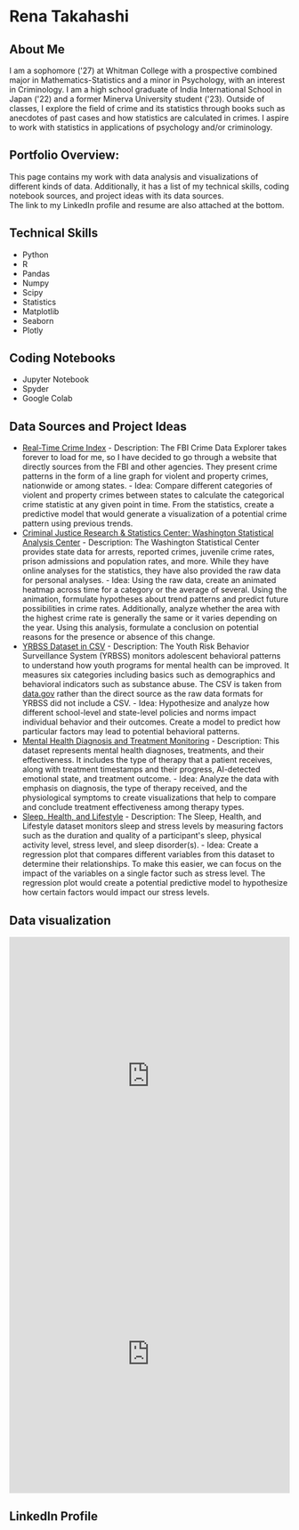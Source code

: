 # Rena Takahashi

## About Me
I am a sophomore ('27) at Whitman College with a prospective combined major in Mathematics-Statistics and a minor in Psychology, with an interest in Criminology. I am a high school graduate of India International School in Japan ('22) and a former Minerva University student ('23). Outside of classes, I explore the field of crime and its statistics through books such as anecdotes of past cases and how statistics are calculated in crimes. I aspire to work with statistics in applications of psychology and/or criminology.

## Portfolio Overview:
This page contains my work with data analysis and visualizations of different kinds of data. Additionally, it has a list of my technical skills, coding notebook sources, and project ideas with its data sources. \
The link to my LinkedIn profile and resume are also attached at the bottom.

## Technical Skills
- Python
- R
- Pandas
- Numpy
- Scipy
- Statistics
- Matplotlib
- Seaborn
- Plotly

## Coding Notebooks
- Jupyter Notebook
- Spyder
- Google Colab

## Data Sources and Project Ideas
- [Real-Time Crime Index](https://realtimecrimeindex.com/)
      - Description: The FBI Crime Data Explorer takes forever to load for me, so I have decided to go through a website that directly sources from the FBI and other agencies. They present crime patterns in the form of a line graph for violent and property crimes, nationwide or among states.
      - Idea: Compare different categories of violent and property crimes between states to calculate the categorical crime statistic at any given point in time. From the statistics, create a predictive model that would generate a visualization of a potential crime pattern using previous trends.
- [Criminal Justice Research & Statistics Center: Washington Statistical Analysis Center](https://sac.ofm.wa.gov/data)
      - Description: The Washington Statistical Center provides state data for arrests, reported crimes, juvenile crime rates, prison admissions and population rates, and more. While they have online analyses for the statistics, they have also provided the raw data for personal analyses.
      - Idea: Using the raw data, create an animated heatmap across time for a category or the average of several. Using the animation, formulate hypotheses about trend patterns and predict future possibilities in crime rates. Additionally, analyze whether the area with the highest crime rate is generally the same or it varies depending on the year. Using this analysis, formulate a conclusion on potential reasons for the presence or absence of this change.
- [YRBSS Dataset in CSV](https://catalog.data.gov/dataset/dash-youth-risk-behavior-surveillance-system-yrbss-high-school-excluding-sexual-identity/resource/53629af8-5bb5-49de-9497-65de830a2a6f)
      - Description: The Youth Risk Behavior Surveillance System (YRBSS) monitors adolescent behavioral patterns to understand how youth programs for mental health can be improved. It measures six categories including basics such as demographics and behavioral indicators such as substance abuse. The CSV is taken from [data.gov](https://data.gov/) rather than the direct source as the raw data formats for YRBSS did not include a CSV.
      - Idea: Hypothesize and analyze how different school-level and state-level policies and norms impact individual behavior and their outcomes. Create a model to predict how particular factors may lead to potential behavioral patterns.
- [Mental Health Diagnosis and Treatment Monitoring](https://www.kaggle.com/datasets/uom190346a/mental-health-diagnosis-and-treatment-monitoring)
      - Description: This dataset represents mental health diagnoses, treatments, and their effectiveness. It includes the type of therapy that a patient receives, along with treatment timestamps and their progress, AI-detected emotional state, and treatment outcome.
      - Idea: Analyze the data with emphasis on diagnosis, the type of therapy received, and the physiological symptoms to create visualizations that help to compare and conclude treatment effectiveness among therapy types.
- [Sleep, Health, and Lifestyle](https://www.kaggle.com/datasets/uom190346a/sleep-health-and-lifestyle-dataset)
      - Description: The Sleep, Health, and Lifestyle dataset monitors sleep and stress levels by measuring factors such as the duration and quality of a participant's sleep, physical activity level, stress level, and sleep disorder(s).
      - Idea: Create a regression plot that compares different variables from this dataset to determine their relationships. To make this easier, we can focus on the impact of the variables on a single factor such as stress level. The regression plot would create a potential predictive model to hypothesize how certain factors would impact our stress levels.

## Data visualization

<iframe width="100%" height="500px" src="https://starrain-hub.github.io/starrain-hub.github.io/fig1.html" frameborder="0"></iframe>
<iframe width="100%" height="500px" src="https://starrain-hub.github.io/starrain-hub.github.io/fig2.html" frameborder="0"></iframe>

## LinkedIn Profile
